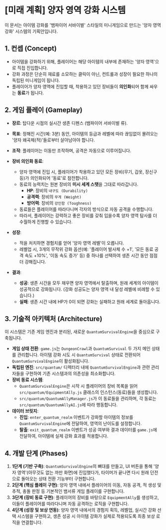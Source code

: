 # [미래 계획] 양자 영역 강화 시스템

이 문서는 아이템 강화를 '뱀파이어 서바이벌' 스타일의 미니게임으로 만드는 '양자 영역 강화' 시스템의 기획안입니다.

## 1. 컨셉 (Concept)

-   아이템을 강화하기 위해, 플레이어는 해당 아이템의 내부에 존재하는 '양자 영역'으로 직접 진입합니다.
-   강화 과정은 단순히 재료를 소모하는 클릭이 아닌, 컨트롤과 성장이 필요한 하나의 독립된 미니게임이 됩니다.
-   플레이어가 양자 영역에 진입할 때, 착용하고 있던 장비들이 **의인화**되어 함께 싸우는 **동료**가 됩니다.

## 2. 게임 플레이 (Gameplay)

-   **장르**: 탑다운 시점의 실시간 생존 디펜스 (뱀파이어 서바이벌 류).
-   **목표**: 정해진 시간(예: 3분) 동안, 아이템의 등급과 레벨에 따라 끊임없이 몰려오는 '양자 왜곡체(적)'들로부터 살아남아야 합니다.
-   **조작**: 플레이어는 이동만 조작하며, 공격은 자동으로 이루어집니다.

-   **장비 의인화 동료**:
    -   양자 영역에 진입 시, 플레이어가 착용하고 있던 모든 장비(무기, 갑옷, 장신구 등)가 의인화되어 '동료'로 참전합니다.
    -   동료의 능력치는 원본 장비의 **미시 세계 스탯**을 그대로 따라갑니다.
        -   **HP**: 장비의 `내구도 (Durability)`
        -   **공격력**: 장비의 `무게 (Weight)`
        -   **방어력**: 장비의 `강인함 (Toughness)`
    -   동료들은 플레이어를 따라다니며 각자의 방식으로 자동 공격을 수행합니다.
    -   따라서, 플레이어는 강력하고 좋은 장비를 갖춰 입을수록 양자 영역 탐사를 더 수월하게 진행할 수 있습니다.

-   **성장**:
    -   적을 처치하면 경험치를 얻어 '양자 영역 레벨'이 오릅니다.
    -   레벨업 시, 3개의 무작위 강화 옵션(예: '플레이어 발사체 수 +1', '모든 동료 공격 속도 +10%', '이동 속도 증가' 등) 중 하나를 선택하여 생존 시간 동안 점점 더 강해집니다.

-   **결과**:
    -   **성공**: 생존 시간을 모두 채우면 양자 영역에서 탈출하며, 원래 세계의 아이템이 성공적으로 강화됩니다. (강화 성공도는 양자 영역 내 달성 레벨에 비례할 수 있습니다.)
    -   **실패**: 생존 시간 내에 HP가 0이 되면 강화는 실패하고 원래 세계로 돌아옵니다.

## 3. 기술적 아키텍처 (Architecture)

이 시스템은 기존 게임 엔진과 분리된, 새로운 `QuantumSurvivalEngine`을 중심으로 구축됩니다.

-   **게임 상태 전환**: `game.js`는 `DungeonCrawl`과 `QuantumSurvival` 두 가지 메인 상태를 관리합니다. 아이템 강화 시도 시 `QuantumSurvival` 상태로 전환되어 `QuantumSurvivalEngine`이 활성화됩니다.
-   **독립된 엔진**: `src/quantum/` 디렉터리 내에 `QuantumSurvivalEngine`과 관련 관리자들을 구현하여 기존 시스템과의 의존성을 최소화합니다.
-   **장비 동료 시스템**:
    -   `QuantumSurvivalEngine`은 시작 시 플레이어의 장비 목록을 읽어 `src/quantum/EquipmentAlly.js` 클래스의 인스턴스(동료)들을 생성합니다.
    -   `src/quantum/QuantumAllyManager.js`가 이 동료들을 관리하며, 각 동료는 `src/quantum/QuantumAllyAI.js`에 따라 행동합니다.
-   **데이터 브릿지**:
    -   **진입**: `enter_quantum_realm` 이벤트가 강화할 아이템의 정보를 `QuantumSurvivalEngine`에 전달하여, 영역의 난이도를 설정합니다.
    -   **탈출**: `exit_quantum_realm` 이벤트가 성공 여부와 결과 데이터를 `game.js`에 전달하여, 아이템에 실제 강화 효과를 적용합니다.

## 4. 개발 단계 (Phases)

1.  **1단계 (기반 구축)**: `QuantumSurvivalEngine`의 뼈대를 만들고, UI 버튼을 통해 '양자 영역'(아무것도 없는 까만 화면)에 진입했다가, 타이머가 끝나면 다시 원래 던전으로 돌아오는 상태 전환 기능부터 구현합니다.
2.  **2단계 (핵심 플레이 구현)**: 양자 영역 내에서 플레이어의 이동, 자동 공격, 적 생성 및 추적, 충돌 판정 등 기본적인 뱀서류 게임 플레이를 구현합니다.
3.  **3단계 (장비 동료 구현)**: 플레이어의 장비를 바탕으로 `EquipmentAlly`를 생성하고, 이들이 플레이어를 따라다니며 자동 공격하는 로직을 구현합니다.
4.  **4단계 (성장 및 보상 연동)**: 양자 영역 내에서의 경험치 획득, 레벨업, 실시간 강화 선택 시스템을 구현하고, 생존 성공 시 아이템 강화가 실제로 적용되도록 최종 보상 로직을 연결합니다.
